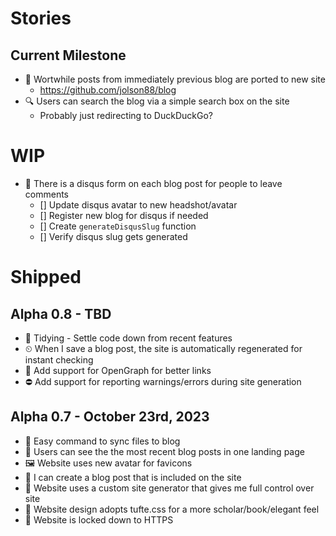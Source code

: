 # Stories

## Current Milestone

- 📄 Wortwhile posts from immediately previous blog are ported to new site
  - https://github.com/jolson88/blog
- 🔍 Users can search the blog via a simple search box on the site
  - Probably just redirecting to DuckDuckGo?

# WIP

- 💬 There is a disqus form on each blog post for people to leave comments
  - [] Update disqus avatar to new headshot/avatar
  - [] Register new blog for disqus if needed
  - [] Create `generateDisqusSlug` function
  - [] Verify disqus slug gets generated

# Shipped

## Alpha 0.8 - TBD

- 🚧 Tidying - Settle code down from recent features
- ⏲ When I save a blog post, the site is automatically regenerated for instant checking
- 🐤 Add support for OpenGraph for better links
- ⛔️ Add support for reporting warnings/errors during site generation

## Alpha 0.7 - October 23rd, 2023

- 💾 Easy command to sync files to blog
- 📖 Users can see the the most recent blog posts in one landing page
- 🖼 Website uses new avatar for favicons
- 📃 I can create a blog post that is included on the site
- 🎯 Website uses a custom site generator that gives me full control over site
- 🎯 Website design adopts tufte.css for a more scholar/book/elegant feel
- 🎯 Website is locked down to HTTPS
